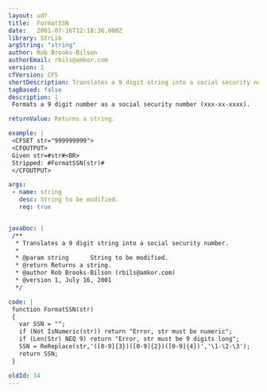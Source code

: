 ```yaml
---
layout: udf
title:  FormatSSN
date:   2001-07-16T12:18:36.000Z
library: StrLib
argString: "string"
author: Rob Brooks-Bilson
authorEmail: rbils@amkor.com
version: 1
cfVersion: CF5
shortDescription: Translates a 9 digit string into a social security number.
tagBased: false
description: |
 Formats a 9 digit number as a social security number (xxx-xx-xxxx).

returnValue: Returns a string.

example: |
 <CFSET str="999999999">
 <CFOUTPUT>
 Given str=#str#<BR>
 Stripped: #FormatSSN(str)#
 </CFOUTPUT>

args:
 - name: string
   desc: String to be modified.
   req: true


javaDoc: |
 /**
  * Translates a 9 digit string into a social security number.
  * 
  * @param string      String to be modified. 
  * @return Returns a string. 
  * @author Rob Brooks-Bilson (rbils@amkor.com) 
  * @version 1, July 16, 2001 
  */

code: |
 function FormatSSN(str)
 {
   var SSN = "";
   if (Not IsNumeric(str)) return "Error, str must be numeric";
   if (Len(Str) NEQ 9) return "Error, str must be 9 digits long";
   SSN = ReReplace(str,'([0-9]{3})([0-9]{2})([0-9]{4})','\1-\2-\3');
   return SSN;
 }

oldId: 14
---
```


